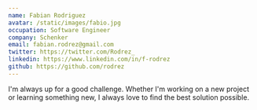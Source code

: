 ```yaml
---
name: Fabian Rodriguez
avatar: /static/images/fabio.jpg
occupation: Software Engineer
company: Schenker
email: fabian.rodrez@gmail.com
twitter: https://twitter.com/Rodrez_
linkedin: https://www.linkedin.com/in/f-rodrez
github: https://github.com/rodrez
---
```


I'm always up for a good challenge. Whether I'm working on a new project or learning something new, I always love to find the best solution possible.
